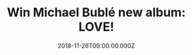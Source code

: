 ---
campaign-uuid: "c-beed7519-5540-4d9c-8448-1986fc118fe6"
type: "Competition"
category: "Music"
date: "2018-11-26T09:00:00.000Z"
end-date: "2018-12-26T23:59:00.000Z"
disable-form: false
is_promoted: false
has_entry_page: true
title: "Win Michael Bublé new album: LOVE!"
competition-description: "<p>Calling all Michael Bublé fans! Big news for YOU! We\
  \ are giving away the brand new album of the global superstar Michael Bublé: LOVE.\
  \ This is his first studio album in two years and we are sure you won’t want to\
  \ miss it. The Canadian singer-songwriter returned to the studio with a new perspective\
  \ on life and a renewed commitment to honouring the music he has always loved</p>\n\
  <p>Want it? Click below for a chance to win!</p>\n"
hero-header: "Win Michael Bublé new album: LOVE!"
terms-confirmation: "N/A"
banner-img: "https://assets.expresslyapp.com/asset-c3388fe2-71f6-4fce-a352-941ff44304ba.jpg"
logo-left-href: "aaa.nme.com"
logo-left-image: "https://assets.expresslyapp.com/asset-399efbf8-bda7-4e0d-8b57-13612d221707.jpg"
logo-left-title: "NME AAA"
bg-image-hero: "https://assets.expresslyapp.com/asset-6250c66a-db52-49d9-bb6b-b7f18227c53c.jpg"
bg-image-first: "https://assets.expresslyapp.com/asset-4486a56e-aa36-4e96-ad96-a86d1a9410dd.jpg"
section1-content: "<p>This amazing album is co-produced by Bublé himsef. He brings\
  \ new love to several rich classics from the American Songbook. The album opens\
  \ with the idealistic and dreamy “When I Fall In Love.” It also includes a haunting\
  \ take on another Rogers & Hart standard, “My Funny Valentine.” Other standouts\
  \ are an ebullient “When You’re Smiling,” a swinging “Such A Night” as well as Bublé\
  ’s hand-picked favourites including “Unforgettable,” “Help Me Make It Through The\
  \ Night,” and “I Only Have Eyes For You.’’.</p>\n<p>Michael Bublé has sold over\
  \ 60 million records worldwide, performed hundreds of sold-out shows around the\
  \ globe, and won four Grammys and multiple Juno Awards during the course of his\
  \ extraordinary career. The Deluxe CD includes 2 bonus tracks and a 16 page booklet.”\
  </p>\n<p>Enter the form below for a chance to win this incredible album and get\
  \ ready to feel delighted by Michael Bublé lovely voice. Good luck!</p>\n"
entry-title: "Win Michael Bublé new album: LOVE!"
entry-content: "<p>Enter the draw to win Michael Bublé new album: LOVE before 23:59\
  \ on 26th of December 2018.</p>\n"
has-winner: true
winner-title: "CONGRATULATIONS to Tonja B. who won the brand new album from Michael\
  \ Bublé!"
winner-banner: "https://assets.expresslyapp.com/asset-9fd2c5cd-f430-4dc5-b175-9cdc700e63fd.jpg"
prize-description: "Michael Bublé new album: LOVE"
special-conditions: "Multiple entries are allowed up to one every day.\r\nThis competition\
  \ is also available on: http://club.expressly.io/competitons/michael-buble-love-album"
country-restrictions:
- "GB"
---